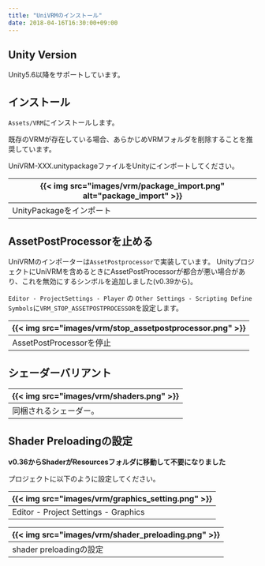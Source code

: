 ```yaml
---
title: "UniVRMのインストール"
date: 2018-04-16T16:30:00+09:00
---
```


## Unity Version

Unity5.6以降をサポートしています。

## インストール

``Assets/VRM``にインストールします。

既存のVRMが存在している場合、あらかじめVRMフォルダを削除することを推奨しています。

UniVRM-XXX.unitypackageファイルをUnityにインポートしてください。

|{{< img src="images/vrm/package_import.png" alt="package_import" >}}|
|-----|
|UnityPackageをインポート|

## AssetPostProcessorを止める

UniVRMのインポーターは``AssetPostprocessor``で実装しています。
UnityプロジェクトにUniVRMを含めるときにAssetPostProcessorが都合が悪い場合があり、これを無効にするシンボルを追加しました(v0.39から)。

``Editor - ProjectSettings - Player`` の ``Other Settings - Scripting Define Symbols``に``VRM_STOP_ASSETPOSTPROCESSOR``を設定します。

|{{< img src="images/vrm/stop_assetpostprocessor.png" >}}|
|-----|
|AssetPostProcessorを停止|

## シェーダーバリアント

|{{< img src="images/vrm/shaders.png" >}}|
|-----|
|同梱されるシェーダー。|

## Shader Preloadingの設定

**v0.36からShaderがResourcesフォルダに移動して不要になりました**

プロジェクトに以下のように設定してください。

|{{< img src="images/vrm/graphics_setting.png" >}}|
|-----|
|Editor - Project Settings - Graphics|

|{{< img src="images/vrm/shader_preloading.png" >}}|
|-----|
|shader preloadingの設定|
